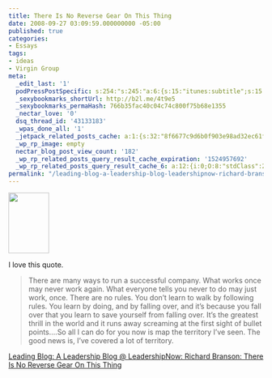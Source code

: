 ```yaml
---
title: There Is No Reverse Gear On This Thing
date: 2008-09-27 03:09:59.000000000 -05:00
published: true
categories:
- Essays
tags:
- ideas
- Virgin Group
meta:
  _edit_last: '1'
  podPressPostSpecific: s:254:"s:245:"a:6:{s:15:"itunes:subtitle";s:15:"##PostExcerpt##";s:14:"itunes:summary";s:15:"##PostExcerpt##";s:15:"itunes:keywords";s:17:"##WordPressCats##";s:13:"itunes:author";s:10:"##Global##";s:15:"itunes:explicit";s:2:"No";s:12:"itunes:block";s:2:"No";}";";
  _sexybookmarks_shortUrl: http://b2l.me/4t9e5
  _sexybookmarks_permaHash: 766b35fac40c04c74c800f75b68e1355
  _nectar_love: '0'
  dsq_thread_id: '43133183'
  _wpas_done_all: '1'
  _jetpack_related_posts_cache: a:1:{s:32:"8f6677c9d6b0f903e98ad32ec61f8deb";a:2:{s:7:"expires";i:1443665421;s:7:"payload";a:3:{i:0;a:1:{s:2:"id";i:5624;}i:1;a:1:{s:2:"id";i:1540;}i:2;a:1:{s:2:"id";i:2051;}}}}
  _wp_rp_image: empty
  nectar_blog_post_view_count: '182'
  _wp_rp_related_posts_query_result_cache_expiration: '1524957692'
  _wp_rp_related_posts_query_result_cache_6: a:12:{i:0;O:8:"stdClass":2:{s:7:"post_id";s:4:"1176";s:5:"score";s:18:"115.97570647950188";}i:1;O:8:"stdClass":2:{s:7:"post_id";s:4:"1058";s:5:"score";s:18:"112.26195041440496";}i:2;O:8:"stdClass":2:{s:7:"post_id";s:3:"874";s:5:"score";s:17:"107.8534857854708";}i:3;O:8:"stdClass":2:{s:7:"post_id";s:4:"1311";s:5:"score";s:18:"103.51956394609476";}i:4;O:8:"stdClass":2:{s:7:"post_id";s:4:"1052";s:5:"score";s:16:"83.1607652066257";}i:5;O:8:"stdClass":2:{s:7:"post_id";s:3:"843";s:5:"score";s:16:"81.6291213018462";}i:6;O:8:"stdClass":2:{s:7:"post_id";s:3:"394";s:5:"score";s:17:"79.12808682504821";}i:7;O:8:"stdClass":2:{s:7:"post_id";s:4:"1196";s:5:"score";s:16:"72.9058591471647";}i:8;O:8:"stdClass":2:{s:7:"post_id";s:4:"1117";s:5:"score";s:16:"72.9058591471647";}i:9;O:8:"stdClass":2:{s:7:"post_id";s:3:"365";s:5:"score";s:17:"72.44049967759298";}i:10;O:8:"stdClass":2:{s:7:"post_id";s:3:"284";s:5:"score";s:17:"69.00584592847895";}i:11;O:8:"stdClass":2:{s:7:"post_id";s:4:"1305";s:5:"score";s:17:"68.95002077042062";}}
permalink: "/leading-blog-a-leadership-blog-leadershipnow-richard-branson-there-is-no-reverse-gear-on-this-thing/"
---
```

<img class="alignright" src="{{ site.baseurl }}/posts/2008/09/9781905264421sm.jpg" alt="" width="80" height="120" />

I love this quote.</p>
<blockquote><p>There are many ways to run a successful company. What works once may never work again. What everyone tells you never to do may just work, once. There are no rules. You don’t learn to walk by following rules. You learn by doing, and by falling over, and it’s because you fall over that you learn to save yourself from falling over. It’s the greatest thrill in the world and it runs away screaming at the first sight of bullet points….So all I can do for you now is map the territory I’ve seen. The good news is, I’ve covered a lot of territory.</p></blockquote>
<p><a href="http://www.leadershipnow.com/leadingblog/2008/09/richard_branson_there_is_no_re.html" rel="nofollow">Leading Blog: A Leadership Blog @ LeadershipNow: Richard Branson: There Is No Reverse Gear On This Thing</a></p>
